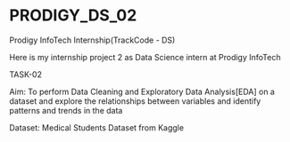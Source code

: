 # PRODIGY_DS_02
Prodigy InfoTech Internship(TrackCode - DS)

Here is my internship project 2 as Data Science intern at Prodigy InfoTech

TASK-02

Aim: To perform Data Cleaning and Exploratory Data Analysis[EDA] on a dataset and explore the relationships between variables and identify patterns and trends in the data

Dataset:  Medical Students Dataset from Kaggle

